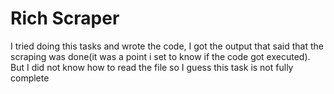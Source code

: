 # Rich Scraper
I tried doing this tasks and wrote the code, I got the output that said that the scraping was done(it was a point i set to know if the code got executed). But I did not know how to read the file so I guess this task is not fully complete
